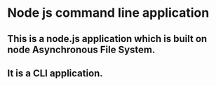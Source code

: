 # Node js command line application 
## This is a node.js application which is built on node Asynchronous File System. 
## It is a CLI application.
